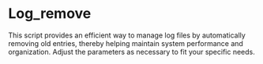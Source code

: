 # Log_remove
This script provides an efficient way to manage log files by automatically removing old entries, thereby helping maintain system performance and organization. Adjust the parameters as necessary to fit your specific needs.
